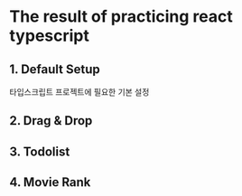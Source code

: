 # The result of practicing react typescript

## 1. Default Setup
타입스크립트 프로젝트에 필요한 기본 설정
## 2. Drag & Drop

## 3. Todolist

## 4. Movie Rank
